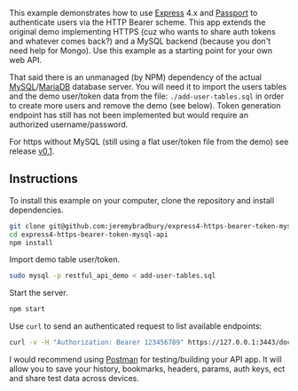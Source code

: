 This example demonstrates how to use [Express](http://expressjs.com/) 4.x and
[Passport](http://passportjs.org/) to authenticate users via the HTTP Bearer
scheme. This app extends the original demo implementing HTTPS (cuz who wants to share auth tokens and whatever comes back?) and a MySQL backend (because you don't need help for Mongo). Use this example as a starting point for your own web API.

That said there is an unmanaged (by NPM) dependency of the actual [MySQL](https://www.mysql.com/products/community/)/[MariaDB](https://mariadb.org/download/) database server. You will need it to import the users tables and the demo user/token data from the file: `./add-user-tables.sql` in order to create more users and remove the demo (see below). Token generation endpoint has still has not been implemented but would require an authorized username/password.

For https without MySQL (still using a flat user/token file from the demo) see release [v0.1](../../tree/v0.1).

## Instructions

To install this example on your computer, clone the repository and install
dependencies.

```bash
git clone git@github.com:jeremybradbury/express4-https-bearer-token-mysql-api.git
cd express4-https-bearer-token-mysql-api
npm install
```

Import demo table user/token.
```bash
sudo mysql -p restful_api_demo < add-user-tables.sql
```

Start the server.

```bash
npm start
```

Use `curl` to send an authenticated request to list available endpoints:

```bash
curl -v -H "Authorization: Bearer 123456789" https://127.0.0.1:3443/docs
```
I would recommend using [Postman](https://www.getpostman.com/) for testing/building your API app. It will allow you to save your history, bookmarks, headers, params, auth keys, ect and share test data across devices.